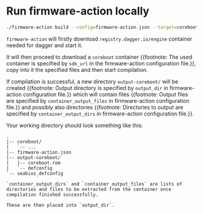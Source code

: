 # Run firmware-action locally

```bash
./firmware-action build --config=firmware-action.json --target=coreboot-example
```

`firmware-action` will firstly download `registry.dagger.io/engine` container needed for dagger and start it.

It will then proceed to download a `coreboot` container {{footnote: The used container is specified by `sdk_url` in the firmware-action configuration file.}}, copy into it the specified files and then start compilation.

If compilation is successful, a new directory `output-coreboot/` will be created {{footnote: Output directory is specified by `output_dir` in firmware-action configuration file.}} which will contain files {{footnote: Output files are specified by `container_output_files` in firmware-action configuration file.}} and possibly also directories {{footnote: Directories to output are specified by `container_output_dirs` in firmware-action configuration file.}}.

Your working directory should look something like this:
```
.
|-- coreboot/
|   `-- ...
|-- firmware-action.json
|-- output-coreboot/
|   |-- coreboot.rom
|   `-- defconfig
`-- seabios_defconfig
```


```admonish info
`container_output_dirs` and `container_output_files` are lists of directories and files to be extracted from the container once compilation finished successfully.

These are then placed into `output_dir`.
```

